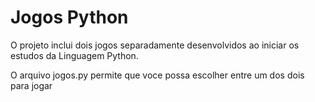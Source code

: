 # Jogos Python

O projeto inclui dois jogos separadamente desenvolvidos ao iniciar os estudos da Linguagem Python.

O arquivo jogos.py permite que voce possa escolher entre um dos dois para jogar
